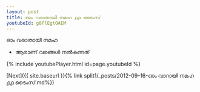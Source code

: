 ```yaml
---
layout: post
title: ഓം വരാതായി നമഹ ൧൧ ടൈംസ്
youtubeId: g8flEgtOAEM
---
```

 
 
 ഓം വരാതായി നമഹ 
 
 -  ആരാണ് വരങ്ങൾ നൽകുന്നത് 
 
  
 
  
 
 
 
 
 
 


{% include youtubePlayer.html id=page.youtubeId %}
 
[Next]({{ site.baseurl }}{% link  split1/_posts/2012-09-16-ഓം വാറായി നമഹ ൧൧ ടൈംസ്.md%})
 

